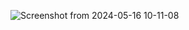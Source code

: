 ![Screenshot from 2024-05-16 10-11-08](https://github.com/salahbdg/epidemicSimulation/assets/88691387/5313ee11-8571-48e0-b9a3-ae9e7dbb073b)
